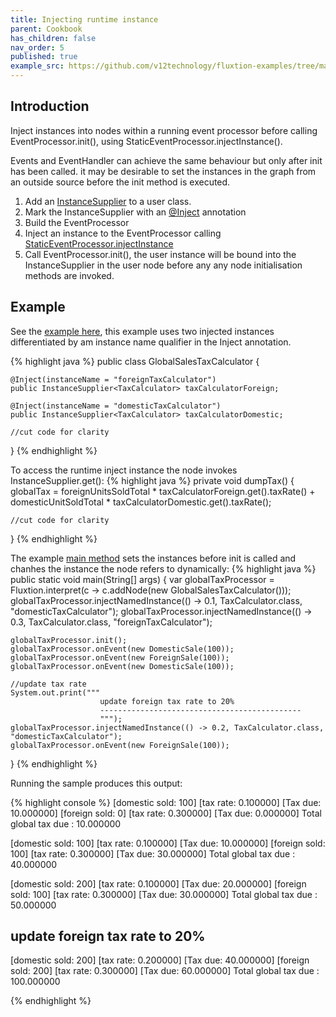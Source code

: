 ```yaml
---
title: Injecting runtime instance
parent: Cookbook
has_children: false
nav_order: 5
published: true
example_src: https://github.com/v12technology/fluxtion-examples/tree/main/cookbook/src/main/java/com/fluxtion/example/cookbook/inject/suppliedinstance
---
```


## Introduction

Inject instances into nodes within a running event processor before calling EventProcessor.init(), using 
StaticEventProcessor.injectInstance(). 

Events and EventHandler can achieve the same behaviour but only after init has been called. it may be desirable to set the 
instances in the graph from an outside source before the init method is executed.


1. Add an [InstanceSupplier]({{site.fluxtion_src_runtime}}/node/InstanceSupplier.java) to a user class. 
2. Mark the InstanceSupplier with an  [@Inject]({{site.fluxtion_src_runtime}}/annotations/builder/Inject.java) annotation
3. Build the EventProcessor
4. Inject an instance to the EventProcessor calling [StaticEventProcessor.injectInstance]({{site.fluxtion_src_runtime}}/StaticEventProcessor.java#L106)
5. Call EventProcessor.init(), the user instance will be bound into the InstanceSupplier in the user node before any
any node initialisation methods are invoked. 

## Example

See the [example here]({{example_src}}), this example uses two injected instances differentiated by am instance name
qualifier in the Inject annotation.

{% highlight java %}
public class GlobalSalesTaxCalculator {

    @Inject(instanceName = "foreignTaxCalculator")
    public InstanceSupplier<TaxCalculator> taxCalculatorForeign;

    @Inject(instanceName = "domesticTaxCalculator")
    public InstanceSupplier<TaxCalculator> taxCalculatorDomestic;

    //cut code for clarity
}
{% endhighlight %}

To access the runtime inject instance the node invokes InstanceSupplier.get():
{% highlight java %}
private void dumpTax() {
    globalTax = foreignUnitsSoldTotal * taxCalculatorForeign.get().taxRate()
    + domesticUnitSoldTotal * taxCalculatorDomestic.get().taxRate();

    //cut code for clarity
}
{% endhighlight %}

The example [main method]({{example_src}}/GlobalSalesTaxCalculatorMain.java) sets the instances before init is called
and chanhes the instance the node refers to dynamically:
{% highlight java %}
public static void main(String[] args) {
    var globalTaxProcessor = Fluxtion.interpret(c -> c.addNode(new GlobalSalesTaxCalculator()));
    globalTaxProcessor.injectNamedInstance(() -> 0.1, TaxCalculator.class, "domesticTaxCalculator");
    globalTaxProcessor.injectNamedInstance(() -> 0.3, TaxCalculator.class, "foreignTaxCalculator");

    globalTaxProcessor.init();
    globalTaxProcessor.onEvent(new DomesticSale(100));
    globalTaxProcessor.onEvent(new ForeignSale(100));
    globalTaxProcessor.onEvent(new DomesticSale(100));

    //update tax rate
    System.out.print("""
                        update foreign tax rate to 20%
                        ---------------------------------------------
                        """);
    globalTaxProcessor.injectNamedInstance(() -> 0.2, TaxCalculator.class, "domesticTaxCalculator");
    globalTaxProcessor.onEvent(new ForeignSale(100));
}
{% endhighlight %}


Running the sample produces this output:

{% highlight console %}
[domestic sold: 100] [tax rate: 0.100000] [Tax due: 10.000000]
[foreign  sold: 0] [tax rate: 0.300000] [Tax due: 0.000000]
Total global tax due : 10.000000

[domestic sold: 100] [tax rate: 0.100000] [Tax due: 10.000000]
[foreign  sold: 100] [tax rate: 0.300000] [Tax due: 30.000000]
Total global tax due : 40.000000

[domestic sold: 200] [tax rate: 0.100000] [Tax due: 20.000000]
[foreign  sold: 100] [tax rate: 0.300000] [Tax due: 30.000000]
Total global tax due : 50.000000

update foreign tax rate to 20%
---------------------------------------------
[domestic sold: 200] [tax rate: 0.200000] [Tax due: 40.000000]
[foreign  sold: 200] [tax rate: 0.300000] [Tax due: 60.000000]
Total global tax due : 100.000000

{% endhighlight %}






